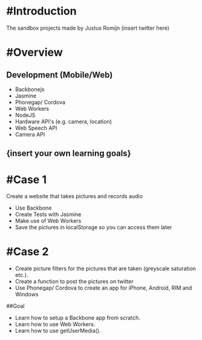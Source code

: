 #Introduction
=======
The sandbox projects made by Justus Romijn (insert twitter here)

#Overview
=======
 ## Development (Mobile/Web)
  - Backbonejs
  - Jasmine
  - Phonegap/ Cordova
  - Web Workers
  - NodeJS
  - Hardware API's (e.g. camera, location)
  - Web Speech API
  - Camera API

 ## {insert your own learning goals} 


#Case 1
=======
Create a website that takes pictures and records audio
* Use Backbone
* Create Tests with Jasmine
* Make use of Web Workers
* Save the pictures in localStorage so you can access them later

#Case 2
=======
* Create picture filters for the pictures that are taken (greyscale saturation etc.).
* Create a function to post the pictures on twitter
* Use Phonegap/ Cordova to create an app for iPhone, Android, RIM and Windows

##Goal
* Learn how to setup a Backbone app from scratch. 
* Learn how to use Web Workers. 
* Learn how to use getUserMedia().

